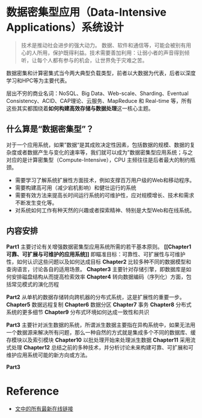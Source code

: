 # 数据密集型应用（Data-Intensive Applications）系统设计

>技术是推动社会进步的强大动力。 数据、软件和通信等，可能会被别有用心的人所用，保护既得利益。技术需要善加利用：让弱小者的声音得到倾听，让每个人都有参与的机会，让世界免于灾难之苦。


数据密集和计算密集式当今两大典型负载类型，前者以大数据为代表，后者以深度学习和HPC等为主要代表。

层出不穷的商业名词：NoSQL、Big Data、Web-scale、Sharding、Eventual Consistency、ACID、CAP理论、云服务、MapReduce 和 Real-time 等，所有这些其实都围绕着**如何构建高效存储与数据处理**这一核心主题。



## 什么算是“数据密集型”？
对于一个应用系统，如果”数据“是其成败决定性因素，包括数据的规模、数据的复杂度或者数据产生与变化的速率等，我们就可以成为”数据密集型应用系统；与之对应的是计算密集型（Compute-Intensive），CPU 主频往往是后者最大的制约瓶颈。


* 需要学习了解系统扩展性方面技术，例如支撑百万用户级的Web和移动程序。
* 需要构建高可用（减少宕机影响）和健壮运行的系统
* 需要有效方法来提高长时间运行系统的可维护性，应对规模增长、技术和需求不断发生变化等。
* 对系统如何工作有种天然的兴趣或者探索精神、特别是大型Web和在线系统。

 
## 内容安排
**Part1** 主要讨论有关增强数据密集型应用系统所需的若干基本原则。
	**[[Chapter1 可靠、可扩展与可维护的应用系统]]** 即瞄准目标：可靠性、可扩展性与可维护性，如何认识这些问题以及如何达成目标
	**Chapter2** 比较多种不同的数据模型和查询语言，讨论各自的适用场景。
	**Chapter3** 主要针对存储引擎，即数据库是如何安排磁盘结构从而提高检索效率
	**Chapter4** 转向数据编码（序列化）方面，包括常见模式的演化历程

**Part2** 从单机的数据存储转向跨机器的分布式系统，这是扩展性的重要一步。
	**Chapter5** 数据远程复制
	**Chapter6** 数据分区
	**Chapter7** 事务
	**Chapter8** 分布式系统的更多细节
	**Chapter9** 分布式环境如何达成一致性和共识

**Part3** 主要针对派生数据的系统，所谓派生数据主要指在异构系统中，如果无法用一个数据源来解决所有问题，那么一种自然的方式就是集成多个不同的数据库、缓存模块以及索引模块
	**Chapter10** 以批处理开始来处理派生数据
	**Chapter11** 采用流式处理
	**Chapter12** 总结之前的多种技术，并分析讨论未来构建可靠、可扩展和可维护应用系统可能的新方向或方法。


**Part3**



# Reference
* [文中的所有最新在线链接](https://github.com/ept/ddia-references)